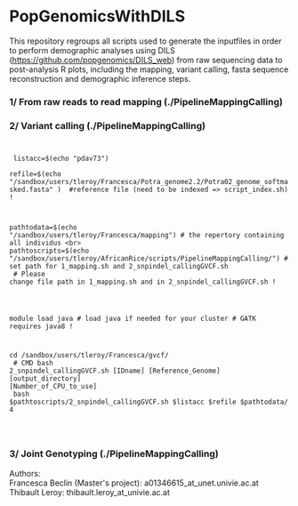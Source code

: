 # PopGenomicsWithDILS

This repository regroups all scripts used to generate the inputfiles in order to perform demographic analyses using DILS (https://github.com/popgenomics/DILS_web) from raw sequencing data to post-analysis R plots, including the mapping, variant calling, fasta sequence reconstruction and demographic inference steps.

### 1/ From raw reads to read mapping (./PipelineMappingCalling)


### 2/ Variant calling (./PipelineMappingCalling)

<code>
<p> listacc=$(echo "pdav73") <br>
refile=$(echo "/sandbox/users/tleroy/Francesca/Potra_genome2.2/Potra02_genome_softmasked.fasta" )  #reference file (need to be indexed => script_index.sh) ! <br>

pathtodata=$(echo "/sandbox/users/tleroy/Francesca/mapping") # the repertory containing all individus <br>
pathtoscripts=$(echo "/sandbox/users/tleroy/AfricanRice/scripts/PipelineMappingCalling/") # set path for 1_mapping.sh and 2_snpindel_callingGVCF.sh <br>
\# Please change file path in 1_mapping.sh and in 2_snpindel_callingGVCF.sh ! <br>

module load java # load java if needed for your cluster # GATK requires java8 !<br>

cd /sandbox/users/tleroy/Francesca/gvcf/ <br>
\# CMD bash 2_snpindel_callingGVCF.sh [IDname] [Reference_Genome] [output_directory] [Number_of_CPU_to_use] <br>
bash $pathtoscripts/2_snpindel_callingGVCF.sh $listacc $refile $pathtodata/ 4 <br>
<p></code>

### 3/ Joint Genotyping (./PipelineMappingCalling)



Authors:<br>
Francesca Beclin (Master's project): a01346615_at_unet.univie.ac.at<br>
Thibault Leroy: thibault.leroy_at_univie.ac.at<br>
